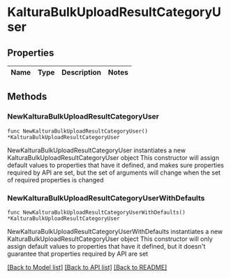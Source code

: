 # KalturaBulkUploadResultCategoryUser

## Properties

Name | Type | Description | Notes
------------ | ------------- | ------------- | -------------

## Methods

### NewKalturaBulkUploadResultCategoryUser

`func NewKalturaBulkUploadResultCategoryUser() *KalturaBulkUploadResultCategoryUser`

NewKalturaBulkUploadResultCategoryUser instantiates a new KalturaBulkUploadResultCategoryUser object
This constructor will assign default values to properties that have it defined,
and makes sure properties required by API are set, but the set of arguments
will change when the set of required properties is changed

### NewKalturaBulkUploadResultCategoryUserWithDefaults

`func NewKalturaBulkUploadResultCategoryUserWithDefaults() *KalturaBulkUploadResultCategoryUser`

NewKalturaBulkUploadResultCategoryUserWithDefaults instantiates a new KalturaBulkUploadResultCategoryUser object
This constructor will only assign default values to properties that have it defined,
but it doesn't guarantee that properties required by API are set


[[Back to Model list]](../README.md#documentation-for-models) [[Back to API list]](../README.md#documentation-for-api-endpoints) [[Back to README]](../README.md)


